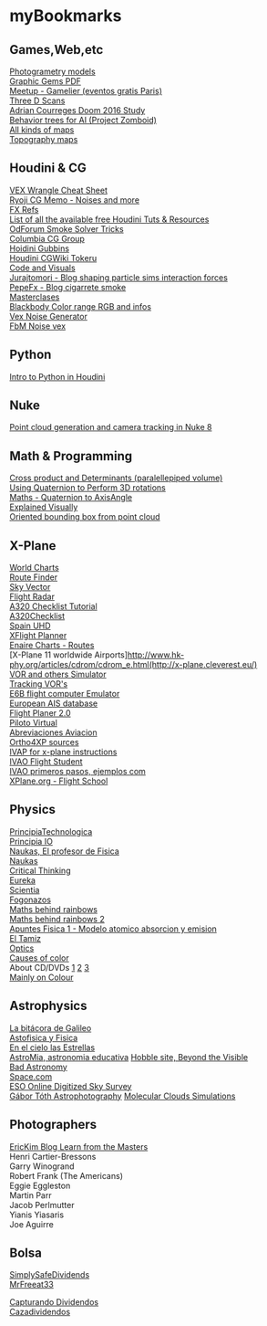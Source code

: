 # myBookmarks

## **Games,Web,etc**  
[Photogrametry models](https://sketchfab.com)  
[Graphic Gems PDF](http://inis.jinr.ru/sl/vol1/CMC/Graphics_Gems_2,ed_J.Arvo.pdf)  
[Meetup - Gamelier (eventos gratis Paris)](http://www.meetup.com/fr-FR/Gamelier-Paris-meetup-community/)  
[Three D Scans](http://threedscans.com/)  
[Adrian Courreges Doom 2016 Study](http://www.adriancourreges.com/blog/2016/09/09/doom-2016-graphics-study/)  
[Behavior trees for AI (Project Zomboid)](http://www.gamasutra.com/blogs/ChrisSimpson/20140717/221339/Behavior_trees_for_AI_How_they_work.php/)  
[All kinds of maps](https://earthexplorer.usgs.gov/)  
[Topography maps](http://opentopo.sdsc.edu/raster?opentopoID=OTALOS.112016.4326.2)  

## **Houdini & CG**
[VEX Wrangle Cheat Sheet](https://mrkunz.com/blog/08_22_2018_VEX_Wrangle_Cheat_Sheet.html)  
[Ryoji CG Memo - Noises and more](https://sites.google.com/site/fujitarium/Houdini/sop/wrangle/wrangle-pattern)  
[FX Refs](http://www.ref-fx.com/)  
[List of all the available free Houdini Tuts & Resources](https://docs.google.com/document/d/18HknhzY11WgdkFk1kN_vNLck1n928pH0iu1J77oh8aQ/edit)  
[OdForum Smoke Solver Tricks](https://forums.odforce.net/topic/31435-smoke-solver-tips-and-tricks/)  
[Columbia CG Group](http://www.cs.columbia.edu/cg/pubs.php)  
[Hoidini Gubbins](https://houdinigubbins.wordpress.com/)  
[Houdini CGWiki Tokeru](http://www.tokeru.com/cgwiki/index.php?title=Main_Page)  
[Code and Visuals](http://blog.yiningkarlli.com/)  
[Jurajtomori - Blog shaping particle sims interaction forces](https://jurajtomori.wordpress.com/)  
[PepeFx - Blog cigarrete smoke](http://pepefx.blogspot.fr/)  
[Masterclases](http://www.iamag.co/features/)  
[Blackbody Color range RGB and infos](http://www.vendian.org/mncharity/dir3/blackbody/UnstableURLs/bbr_color.html)  
[Vex Noise Generator](https://www.keatonwilliamson.com/houdini/noise/vex_noise_generator)  
[FbM Noise vex](https://mrkunz.com/blog/03-04-2017_Using-noise-in-VEX.html)  


## **Python**
[Intro to Python in Houdini](https://www.youtube.com/watch?v=Ua2loiGHZ38&index=2&list=RDN7m86aMNjlQ)

## **Nuke**  
[Point cloud generation and camera tracking in Nuke 8](http://community.foundry.com/discuss/topic/86851)  

## **Math & Programming**  
[Cross product and Determinants (paralellepiped volume)](https://users.math.msu.edu/users/gnagy/teaching/11-fall/mth234/L04-234.pdf)  
[Using Quaternion to Perform 3D rotations](http://www.cprogramming.com/tutorial/3d/quaternions.html)  
[Maths - Quaternion to AxisAngle](http://www.euclideanspace.com/maths/geometry/rotations/conversions/quaternionToAngle/)  
[Explained Visually](http://setosa.io/ev/)  
[Oriented bounding box from point cloud](https://hewjunwei.wordpress.com/2013/01/26/obb-generation-via-principal-component-analysis/)  

## **X-Plane**
[World Charts](http://www.uvairlines.com/admin/resources/charts/charts-europe.htm)  
[Route Finder](http://rfinder.asalink.net/free/)  
[Sky Vector](https://skyvector.com/)  
[Flight Radar](https://www.flightradar24.com/)  
[A320 Checklist Tutorial](http://airbus320neo.com/download/docs/Tutorial_A320_toller_stefan.pdf)  
[A320Checklist](http://airbus320neo.com/download/docs/JARa320_Checklist.pdf)  
[Spain UHD](http://spainuhd.blogspot.fr/p/descarga.html)  
[XFlight Planner](http://app.xflightplanner.net/#)  
[Enaire Charts - Routes](http://www.enaire.es/csee/Satellite/navegacion-aerea/es/Page/1078418725163/?other=1083158950596&other2=1083857759015&other3=1091168244328#ancla33511)  
[X-Plane 11 worldwide Airports]http://www.hk-phy.org/articles/cdrom/cdrom_e.html(http://x-plane.cleverest.eu/)  
[VOR and others Simulator](http://www.luizmonteiro.com/learning_vor_sim.aspx)  
[Tracking VOR's](https://allaboutairplanes.wordpress.com/2011/06/16/tracking-and-intercepting-vors/)  
[E6B flight computer Emulator](http://www.csgnetwork.com/e6bcalc.html)  
[European AIS database](https://www.ead.eurocontrol.int/fwf-eadbasic/public/cms/cmscontent.faces?configKey=default.home.page)  
[Flight Planer 2.0](http://onlineflightplanner.org/)  
[Piloto Virtual](http://tomalosmandos.blogspot.fr/2010/06/el-piloto-virtual-primeros-pasos.html)  
[Abreviaciones Aviacion](http://www.telcom.es/~gacias/rincon/abrevaz.html)  
[Ortho4XP sources](https://forums.x-plane.org/index.php?/forums/topic/125828-ortho4xp-per-country-master-source-list/)  
[IVAP for x-plane instructions](https://ivao.aero/softdev/X-IvAp/walkthrough.htm)  
[IVAO Flight Student](https://www.ivao.aero/training/documentation/index.php?section=fsx)  
[IVAO primeros pasos, ejemplos com](https://files.ivao.es/newbie/PrimPasATC.pdf)  
[XPlane.org - Flight School](https://forums.x-plane.org/index.php?/forums/forum/33-flight-school/)  

## **Physics**
[PrincipiaTechnologica](http://principiatechnologica.com/)  
[Principia IO](http://principia.io/#)  
[Naukas, El profesor de Fisica](http://elprofedefisica.naukas.com/)  
[Naukas](http://naukas.com/)  
[Critical Thinking](http://darksapiens.blogspot.fr/)  
[Eureka](http://danielmarin.naukas.com/)  
[Scientia](http://scientiablog.com/)  
[Fogonazos](http://www.fogonazos.es)  
[Maths behind rainbows](https://plus.maths.org/content/rainbows)  
[Maths behind rainbows 2](http://scientificsentence.net/Equations/optics/index.php?key=yes&Integer=descartes_rainbow)  
[Apuntes Fisica 1 - Modelo atomico absorcion y emision](http://rephip.unr.edu.ar/bitstream/handle/2133/4905/7101-15%20FISICA%20Modelo%20at%C3%B3mico%20de%20absorci%C3%B3n%20y%20emis%C3%B3n%20de%20fotones.pdf?sequence=2)  
[El Tamiz](https://eltamiz.com/)  
[Optics](http://scientificsentence.net/Equations/optics/index.php)  
[Causes of color](http://www.webexhibits.org/causesofcolor/index.html)  
About CD/DVDs [1](http://www.explainthatstuff.com/cdplayers.html)
[2](https://www.clir.org/pubs/reports/pub121/sec3/)
[3](http://www.hk-phy.org/articles/cdrom/cdrom_e.html)  
[Mainly on Colour](https://www.itp.uni-hannover.de/zawischa.html?&L=1)  

## **Astrophysics**
[La bitácora de Galileo](http://www.bitacoradegalileo.com/indice-tematico/)  
[Astofisica y Fisica](http://www.astrofisicayfisica.com)  
[En el cielo las Estrellas](http://guillermoabramson.blogspot.fr/)  
[AstroMia, astronomia educativa](http://www.astromia.com/) 
[Hobble site, Beyond the Visible](http://webbtelescope.org/webb_telescope/science_on_the_edge/beyond_the_visible/)  
[Bad Astronomy](http://www.slate.com/blogs/bad_astronomy.html)  
[Space.com](http://www.space.com/)  
[ESO Online Digitized Sky Survey](http://archive.eso.org/dss/dss)  
[Gábor Tóth Astrophotography](http://astro.i-net.hu/) 
[Molecular Clouds Simulations](http://www.astro.ex.ac.uk/people/mbate/)  

## **Photographers**
[EricKim Blog Learn from the Masters](http://erickimphotography.com/blog/learn-from-the-masters/)  
Henri Cartier-Bressons  
Garry Winogrand  
Robert Frank (The Americans)  
Eggie Eggleston  
Martin Parr  
Jacob Perlmutter  
Yianis Yiasaris  
Joe Aguirre  

## **Bolsa**
[SimplySafeDividends](https://www.simplysafedividends.com/#)  
[MrFreeat33](http://www.mrfreeat33.com/)  
  
[Capturando Dividendos](http://capturandodividendos.blogspot.fr/)  
[Cazadividendos](http://www.cazadividendos.com)  
